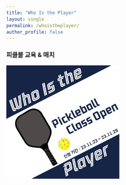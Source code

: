 ```yaml
---
title: "Who Is the Player"
layout: single
permalink: /whoistheplayer/
author_profile: false
---
```

### 피클볼 교육 & 매치
<a href="/workinprogress/pickleball"><img src="/assets/image/pickle.jpg" width="300" height="300"></a>

